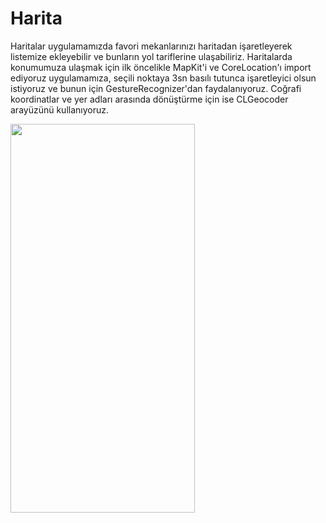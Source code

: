 # Harita

Haritalar uygulamamızda favori mekanlarınızı haritadan işaretleyerek listemize ekleyebilir ve bunların yol tariflerine ulaşabiliriz. Haritalarda konumumuza ulaşmak için ilk öncelikle MapKit'i ve CoreLocation'ı import ediyoruz uygulamamıza, seçili noktaya 3sn basılı tutunca işaretleyici olsun istiyoruz ve bunun için GestureRecognizer'dan faydalanıyoruz. Coğrafi koordinatlar ve yer adları arasında dönüştürme için ise  CLGeocoder arayüzünü kullanıyoruz.

<img src=Haritalar.gif width=295 height=622 >

